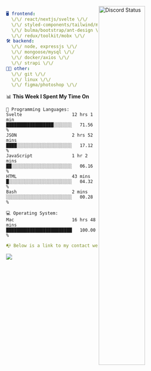
<a href="https://discord.com/users/279302975371870218" target="_blank">
    <img width="50%" align="right" alt="Discord Status" src="https://lanyard.cnrad.dev/api/279302975371870218?bg=161B22&borderRadius=5px%205px%200%200&hideTimestamp=true&idleMessage=Just%20chillin%27%20at%20the%20moment&animated=true">
</a>

```yaml
🖥️ frontend: 
  \/\/ react/nextjs/svelte \/\/
  \/\/ styled-components/tailwind/mui/
  \/\/ bulma/bootstrap/ant-design \/\/
  \/\/ redux/toolkit/mobx \/\/
🛠 backend: 
  \/\/ node, expressjs \/\/
  \/\/ mongoose/mysql \/\/
  \/\/ docker/axios \/\/
  \/\/ strapi \/\/
👨‍💻 other: 
  \/\/ git \/\/ 
  \/\/ linux \/\/
  \/\/ figma/photoshop \/\/
```
<!--START_SECTION:waka-->
📊 **This Week I Spent My Time On** 

```text
💬 Programming Languages: 
Svelte                   12 hrs 1 min        ██████████████████░░░░░░░   71.56 % 
JSON                     2 hrs 52 mins       ████░░░░░░░░░░░░░░░░░░░░░   17.12 % 
JavaScript               1 hr 2 mins         ██░░░░░░░░░░░░░░░░░░░░░░░   06.16 % 
HTML                     43 mins             █░░░░░░░░░░░░░░░░░░░░░░░░   04.32 % 
Bash                     2 mins              ░░░░░░░░░░░░░░░░░░░░░░░░░   00.28 % 

💻 Operating System: 
Mac                      16 hrs 48 mins      █████████████████████████   100.00 % 
```


<!--END_SECTION:waka-->
```yaml
📭 Below is a link to my contact website 
```
<a href="https://mxns.xyz" target="_black"> <img src="https://img.shields.io/badge/website-161B22?style=for-the-badge&logo=About.me&logoColor=white"></img> <a/>

